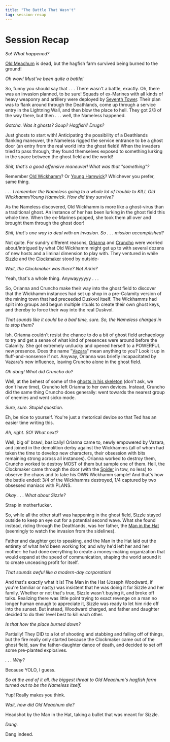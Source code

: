 ```yaml
---
title: "The Battle That Wasn't"
tag: session-recap
---
```


# Session Recap

*So! What happened?*

[Old Meachum](/wiki/npcs#old-meachum) is dead, but the hagfish farm survived being burned to the ground!

*Oh wow! Must've been quite a battle!*

So, funny you should say that . . . There wasn't a battle, exactly. Oh, there was an invasion planned, to be sure! Squads of ex-Marines with all kinds of heavy weaponry and artillery were deployed by [Seventh Tower](/wiki/seventh-tower). Their plan was to flank around through the Deathlands, come up through a service entry in the Lightning Wall, and then blow the place to hell. They got 2/3 of the way there, but then . . . well, the Nameless happened.

*Gotcha. Was it ghosts? Soup? Hagfish? Drugs?*

Just ghosts to start with! Anticipating the possibility of a Deathlands flanking maneuver, the Nameless rigged the service entrance to be a ghost door (an entry from the real world into the ghost field)! When the invaders tried to pass through, they found themselves exposed to something lurking in the space between the ghost field and the world!

*Shit, that's a good offensive maneuver! What was that "something"?*

Remember [Old Wickhamm](/wiki/elia-wickham)? Or [Young Hamwick](/wiki/elia-wickham)? Whichever you prefer, same thing.

*. . . I remember the Nameless going to a whole lot of trouble to KILL Old Wickhamm/Young Hamwick. How did they survive?*

As the Nameless discovered, Old Wickhamm is more like a ghost-virus than a traditional ghost. An instance of her has been lurking in the ghost field this whole time. When the ex-Marines popped, she took them all over and brought them through the ghost door!

*Shit, that's one way to deal with an invasion. So . . . mission accomplished?*

Not quite. For sundry different reasons, [Orianna](/wiki/affect) and [Cruncho](/wiki/cruncho) were worried about/intrigued by what Old Wickhamm might get up to with several dozens of new hosts and a liminal dimension to play with. They ventured in while [Sizzle](/wiki/sizzle) and the [Clockmaker](/wiki/the-clockmaker) stood by outside-

*Wait, the Clockmaker was there? Not Arkin?*

Yeah, that's a whole thing. Anywayyyyyy . . .

So, Orianna and Cruncho make their way into the ghost field to discover that the Wickhamm instances had set up shop in a pre-Calamity version of the mining town that had preceeded Duskvol itself. The Wickhamms had split into groups and begun multiple rituals to create their own ghost keys, and thereby to force their way into the real Duskvol.

*That sounds like it could be a bad time, sure. So, the Nameless charged in to stop them?*

Ish. Orianna couldn't resist the chance to do a bit of ghost field archaeology to try and get a sense of what kind of presences were around before the Calamity. She got extremely un/lucky and opened herself to a POWERFUL new presence. Does the name "[Vazara](/wiki/npcs#vazara)" mean anything to you? Look it up in ⁠fluff-and-nonsense if not. Anyway, Orianna was briefly incapacitated by Vazara's new influence, leaving Cruncho alone in the ghost field.

*Oh dang! What did Cruncho do?*

Well, at the behest of some of the [ghosts in his skeleton](/wiki/npcs#blighter) (don't ask, we don't have time), Cruncho left Orianna to her own devices. Instead, Cruncho did the same thing Cruncho does generally: went towards the nearest group of enemies and went sicko mode. 

*Sure, sure. Stupid question.*

Eh, be nice to yourself. You're just a rhetorical device so that Ted has an easier time writing this.

*Ah, right. SO! What next?*

Well, big ol' brawl, basically! Orianna came to, newly empowered by Vazara, and joined in the demolition derby against the Wickhamms (all of whom had taken the time to develop new characters, their obsession with bits remaining strong across all instances). Orianna worked to destroy them, Cruncho worked to destroy MOST of them but sample one of them. Hell, the Clockmaker came through the door (with the [Spider](/wiki/npcs#the-spider) in tow, no less) to observe the chaos and to take his OWN Wickhamm sample! And that's how the battle ended: 3/4 of the Wickhamms destroyed, 1/4 captured by two obsessed maniacs with PLANS.

*Okay . . . What about Sizzle?*

Strap in motherfucker.

So, while all the other stuff was happening in the ghost field, Sizzle stayed outside to keep an eye out for a potential second wave. What she found instead, riding through the Deathlands, was her father, the [Man in the Hat](/wiki/joseph-woodward) (seemingly to watch the invasion from the sidelines). 

Father and daughter got to speaking, and the Man in the Hat laid out the entirety of what he'd been working for, and why he'd left her and her mother: he had done everything to create a money-making organization that would expand at the speed of communication, shaping the world around it to create unceasing profit for itself.

*That sounds awful like a modern-day corporation!*

And that's exactly what it is! The Man in the Hat (Joseph Woodward, if you're familiar or nasty) was insistent that he was doing it for Sizzle and her family. Whether or not that's true, Sizzle wasn't buying it, and broke off talks. Realizing there was little point trying to exact revenge on a man no longer human enough to appreciate it, Sizzle was ready to let him ride off into the sunset. But instead, Woodward charged, and father and daughter decided to do their level best to kill each other.

*Is that how the place burned down?*

Partially! They DID to a lot of shooting and stabbing and falling off of things, but the fire really only started because the Clockmaker came out of the ghost field, saw the father-daughter dance of death, and decided to set off some pre-planted explosives.

*. . . Why?*

Because YOLO, I guess.

*So at the end of it all, the biggest threat to Old Meachum's hagfish farm turned out to be the Nameless itself.*

Yup! Really makes you think.

*Wait, how did Old Meachum die?*

Headshot by the Man in the Hat, taking a bullet that was meant for Sizzle.

*Dang.*

Dang indeed.